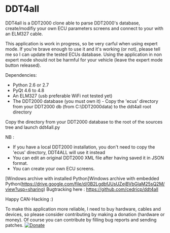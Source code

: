 # DDT4all

DDT4all is a DDT2000 clone able to parse DDT2000's database, create/modifiy your own ECU parameters screens and connect to your with an ELM327 cable.

This application is work in progress, so be very carful when using expert mode. If you're brave enough to use it and it's working (or not), please tell me so I can update the tested ECUs database.
Using the application in non expert mode should not be harmful for your vehicle (leave the expert mode button released).

Dependencies:
* Python 2.6 or 2.7
* PyQt 4.6 to 4.8
* An ELM327 (usb preferable WiFi not tested yet)
* The DDT2000 database (you must own it) - Copy the 'ecus' directory from your DDT2000 db (from C:\DDT2000data) to the ddt4all root directory

Copy the  <ecus> directory from your DDT2000 database to the root of the sources tree and launch ddt4all.py

NB :
* If you have a local DDT2000 installation, you don't need to copy the 'ecus' directory, DDT4ALL will use it instead
* You can edit an original DDT2000 XML file after having saved it in JSON format.
* You can create your own ECU screens.

[Windows archive with installed Python]Windows archive with embedded Python(https://drive.google.com/file/d/0B2LgdbfJUsUZejBVbGlaM25sQ2M/view?usp=sharing)
Bugtracking here : https://github.com/cedricp/ddt4all

Happy CAN-Hacking :)

To make this application more reliable, I need to buy hardware, cables and devices, so please consider contributing by making a donation (hardware or money). Of course you can contribute by filling bug reports and sending patches.
[![Donate](https://img.shields.io/badge/Donate-PayPal-green.svg)](https://www.paypal.com/cgi-bin/webscr?cmd=_donations&business=cedricpaille%40gmail%2ecom&lc=CY&item_name=codetronic&currency_code=EUR&bn=PP%2dDonationsBF%3abtn_donateCC_LG%2egif%3aNonHosted)
